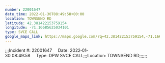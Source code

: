 ```yaml
---
number: 22001647
date_time: 2022-01-30T08:49:58+00:00
location: TOWNSEND RD
latitude: 42.381422153759154
longitude: -71.16685625034101
type: SVCE CALL
google_maps_link: https://maps.google.com/?q=42.381422153759154,-71.16685625034101
---
```


;;;Incident #: 22001647     Date: 2022‐01‐30 08:49:58     Type: DPW SVCE CALL;;;Location: TOWNSEND RD;;;;;;
